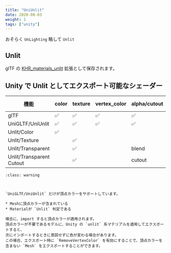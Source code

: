 ```yaml
---
title: "UniUnlit"
date: 2020-08-03
weight: 1
tags: ["unity"]
---
```


おそらく `UnLighting` 略して `Unlit`

## Unlit

glTF の [KHR_materials_unlit](https://github.com/KhronosGroup/glTF/tree/main/extensions/2.0/Khronos/KHR_materials_unlit) 拡張として保存されます。

## Unity で Unlit としてエクスポート可能なシェーダー

| 機能                     | color | texture | vertex_color | alpha/cutout | no culling |
|--------------------------|-------|---------|--------------|--------------|------------|
| glTF                     | ✅     | ✅       | ✅            | ✅            | ✅          |
| UniGLTF/UniUnlit         | ✅     | ✅       | ✅            | ✅            | ✅          |
| Unlit/Color              | ✅     |         |              |              |            |
| Unlit/Texture            |       | ✅       |              |              |            |
| Unlit/Transparent        |       | ✅       |              | blend        |            |
| Unlit/Transparent Cutout |       | ✅       |              | cutout       |            |

```{admonition} 頂点カラー
:class: warning



`UniGLTF/UniUnlit` だけが頂点カラーをサポートしています。

* Meshに頂点カラーが含まれている
* Materialが `Unlit` 判定である

場合に、import すると頂点カラーが適用されます。
頂点カラーが不要であるモデルに、Unity の `unlit` 系マテリアルを適用してエクスポートすると、
次にインポートするときに意図せずに色が変わる場合があります。
この場合、エクスポート時に `RemoveVertexColor` を有効にすることで、頂点カラーを含まない `Mesh` をエクスポートすることができます。


```

